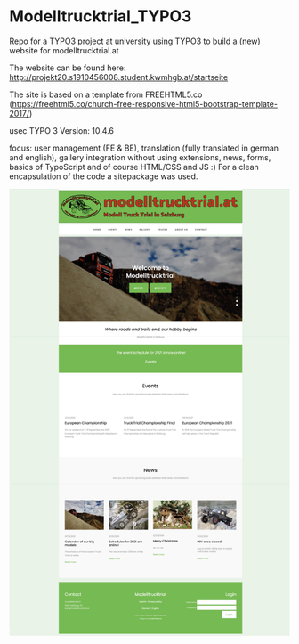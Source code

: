 # Modelltrucktrial_TYPO3
Repo for a TYPO3 project at university using TYPO3 to build a (new) website for modelltrucktrial.at

The website can be found here: http://projekt20.s1910456008.student.kwmhgb.at/startseite

The site is based on a template from FREEHTML5.co (https://freehtml5.co/church-free-responsive-html5-bootstrap-template-2017/)

usec TYPO 3 Version: 10.4.6

focus: user management (FE & BE), translation (fully translated in german and english), gallery integration without using extensions, news, forms, basics of TypoScript and of course HTML/CSS and JS :) For a clean encapsulation of the code a sitepackage was used.

![Homepage](https://github.com/MichaelEder1/Modelltrucktrial_TYPO3/blob/main/Screenshot%202021-02-08%20um%2014.41.52.png)
